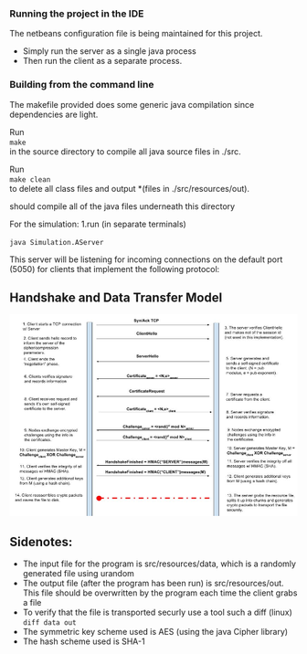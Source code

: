 ### Running the project in the IDE

The netbeans configuration file is being maintained for this project. 
- Simply run the server as a single java process
- Then run the client as a separate process.

### Building from the command line

The makefile provided does some generic java compilation since dependencies are light. 

Run </br>
` make ` </br>
in the source directory to compile all java source files in ./src.

Run </br>
` make clean ` </br>
to delete all class files and output *(files in ./src/resources/out).


should compile all of the java files underneath this directory

For the simulation:
1.run (in separate terminals)

` java Simulation.AServer `

This server will be listening for incoming connections on the default port (5050) for clients that implement the following protocol:

## Handshake and Data Transfer Model


![screenshot](https://github.com/tjenki35/ssl-file-server/blob/master/resources/SSL-file-server-diagram.jpg?raw=true)

## Sidenotes: 

- The input file for the program is src/resources/data, which is a randomly generated file using urandom
- The output file (after the program has been run) is src/resources/out. This file should be overwritten by the program each time the client grabs a file
- To verify that the file is transported securly use a tool such a diff (linux)
` diff data out `
- The symmetric key scheme used is AES (using the java Cipher library)
- The hash scheme used is SHA-1 
